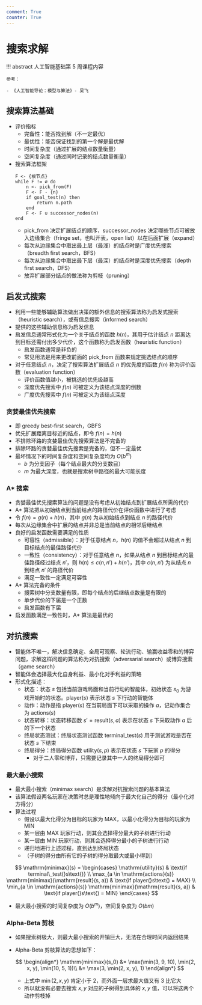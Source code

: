 ```yaml
---
comment: True
counter: True
---
```


# 搜索求解

!!! abstract
    人工智能基础第 5 周课程内容

    参考：

    - 《人工智能导论：模型与算法》- 吴飞

## 搜索算法基础
- 评价指标
    - 完备性：能否找到解（不一定最优）
    - 最优性：能否保证找到的第一个解是最优解
    - 时间复杂度（通过扩展的结点数量衡量）
    - 空间复杂度（通过同时记录的结点数量衡量）
- 搜索算法框架
    ```text
    F <- {根节点}
    while F != ∅ do
        n <- pick_from(F)
        F <- F - {n}
        if goal_test(n) then
            return n.path
        end
        F <- F ∪ successor_nodes(n)
    end
    ```
    - pick_from 决定扩展结点的顺序，successor_nodes 决定哪些节点可被放入边缘集合（fringe set，也叫开表，open list）以在后面扩展（expand）
    - 每次从边缘集合中取出最上层（最浅）的结点时是广度优先搜索（breadth first search，BFS）
    - 每次从边缘集合中取出最下层（最深）的结点时是深度优先搜索（depth first search，DFS）
    - 放弃扩展部分结点的做法称为剪枝（pruning）

## 启发式搜索
- 利用一些能够辅助算法做出决策的额外信息的搜索算法称为启发式搜索（heuristic search），或有信息搜索（informed search）
- 提供的这些辅助信息称为启发信息
- 启发信息通常形式化为一个关于结点的函数 $h(n)$，其用于估计结点 $n$ 距离达到目标还需付出多少代价，这个函数称为启发函数（heuristic function）
    - 启发函数通常是非负的
    - 常见用法是用来更改前面的 pick_from 函数来规定挑选结点的顺序
- 对于任意结点 $n$，决定了搜索算法扩展结点 $n$ 的优先度的函数 $f(n)$ 称为评价函数（evaluation function）
    - 评价函数值越小，被挑选的优先级越高
    - 深度优先搜索中 $f(n)$ 可被定义为该结点深度的倒数
    - 广度优先搜索中 $f(n)$ 可被定义为该结点深度

### 贪婪最佳优先搜索
- 即 greedy best-first search，GBFS
- 优先扩展距离目标近的结点，即令 $f(n) = h(n)$
- 不排除环路的贪婪最佳优先搜索算法是不完备的
- 排除环路的贪婪最佳优先搜索是完备的，但不一定最优
- 最坏情况下的时间复杂度和空间复杂度均为 $O(b^m)$
    - $b$ 为分支因子（每个结点最大的分支数目）
    - $m$ 为最大深度，也就是搜索树中路径的最大可能长度

### A* 搜索
- 贪婪最佳优先搜索算法的问题是没有考虑从初始结点到扩展结点所需的代价
- A* 算法把从初始结点到当前结点的路径代价在评价函数中进行了考虑
- 令 $f(n) = g(n) + h(n)$，其中 $g(n)$ 为从初始结点到结点 $n$ 的路径代价
- 每次从边缘集合中扩展的结点并非总是当前结点的相邻后继结点
- 良好的启发函数需要满足的性质
    - 可容性（admissible）：对于任意结点 $n$，$h(n)$ 的值不会超过从结点 $n$ 到目标结点的最佳路径代价
    - 一致性（consistency）：对于任意结点 $n$，如果从结点 $n$ 到目标结点的最佳路径经过结点 $n'$，则 $h(n) \leq c(n, n') + h(n')$，其中 $c(n, n')$ 为从结点 $n$ 到结点 $n'$ 的路径代价
    - 满足一致性一定满足可容性
- A* 算法完备的条件
    - 搜索树中分支数量有限，即每个结点的后继结点数量是有限的
    - 单步代价的下届是一个正数
    - 启发函数有下届
- 启发函数满足一致性时，A* 算法是最优的

## 对抗搜索
- 智能体不唯一，解决信息确定、全局可观察、轮流行动、输赢收益零和的博弈问题，求解这样问题的算法称为对抗搜索（adversarial search）或博弈搜索（game search）
- 智能体会选择最大化自身利益、最小化对手利益的策略
- 形式化描述：
    - 状态：状态 $s$ 包括当前游戏局面和当前行动的智能体，初始状态 $s_0$ 为游戏开始时的状态。$\mathrm{player}(s)$ 表示状态 $s$ 下行动的智能体
    - 动作：动作是指 $\mathrm{player}(s)$ 在当前局面下可以采取的操作 $a$，记动作集合为 $\mathrm{actions}(s)$
    - 状态转移：状态转移函数 $s' = \mathrm{result}(s, a)$ 表示在状态 $s$ 下采取动作 $a$ 后的下一个状态
    - 终局状态测试：终局状态测试函数 $\mathrm{terminal\_test}(s)$ 用于测试游戏是否在状态 $s$ 下结束
    - 终局得分：终局得分函数 $\mathrm{utility}(s, p)$ 表示在状态 $s$ 下玩家 $p$ 的得分
        - 对于二人零和博弈，只需要记录其中一人的终局得分即可

### 最大最小搜索
- 最大最小搜索（minimax search）是求解对抗搜索问题的基本算法
- 该算法假设两名玩家在决策时总是理性地倾向于最大化自己的得分（最小化对方得分）
- 算法过程
    - 假设以最大化得分为目标的玩家为 MAX，以最小化得分为目标的玩家为 MIN
    - 某一层由 MAX 玩家行动，则其会选择得分最大的子树进行行动
    - 某一层由 MIN 玩家行动，则其会选择得分最小的子树进行行动
    - 递归地进行上述过程，直到达到终局状态
    - （子树的得分由所有它的子树的得分取最大或最小得到）

$$
\mathrm{minimax}(s) = \begin{cases}
\mathrm{utility}(s) & \text{if terminal\_test(}s\text{)} \\
\max_{a \in \mathrm{actions}(s)} \mathrm{minimax}(\mathrm{result}(s, a)) & \text{if player(}s\text{) = MAX} \\
\min_{a \in \mathrm{actions}(s)} \mathrm{minimax}(\mathrm{result}(s, a)) & \text{if player(}s\text{) = MIN}
\end{cases}
$$

- 最大最小搜索的时间复杂度为 $O(b^m)$，空间复杂度为 $O(bm)$

### Alpha-Beta 剪枝
- 如果搜索树极大，则最大最小搜索的开销巨大，无法在合理时间内返回结果
- Alpha-Beta 剪枝算法的思想如下：

    $$
    \begin{align*}
    \mathrm{minimax}(s_0) &= \max(\min(3, 9, 10), \min(2, x, y), \min(10, 5, 1))\\
    &= \max(3, \min(2, x, y), 1)
    \end{align*}
    $$

    - 上式中 $\min(2, x, y)$ 肯定小于 2，而外面一层求最大值又有 3 比它大
    - 所以就没有必要去搜索 $x, y$ 对应的子树得到具体的 $x, y$ 值，可以将这两个动作剪枝掉


